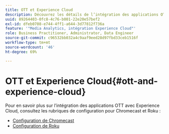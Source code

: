 ```yaml
---
title: OTT et Experience Cloud
description: Découvrez les détails de l’intégration des applications OTT à Experience Cloud.
uuid: 89264403-0fc8-4c76-b001-22e20e57bef2
exl-id: dfeb0708-e744-4ff1-a644-3d77812f736a
feature: '"Media Analytics, intégration Experience Cloud"'
role: Business Practitioner, Administrator, Data Engineer
source-git-commit: c96532bb032a4c9aaf9eed28d97fbd33ceb1516f
workflow-type: tm+mt
source-wordcount: '46'
ht-degree: 69%

---
```


# OTT et Experience Cloud{#ott-and-experience-cloud}

Pour en savoir plus sur l’intégration des applications OTT avec Experience Cloud, consultez les rubriques de configuration pour Chromecast et Roku :

* [Configuration de Chromecast](/help/sdk-implement/setup/set-up-chromecast.md)
* [Configuration de Roku](/help/sdk-implement/setup/set-up-roku.md)
